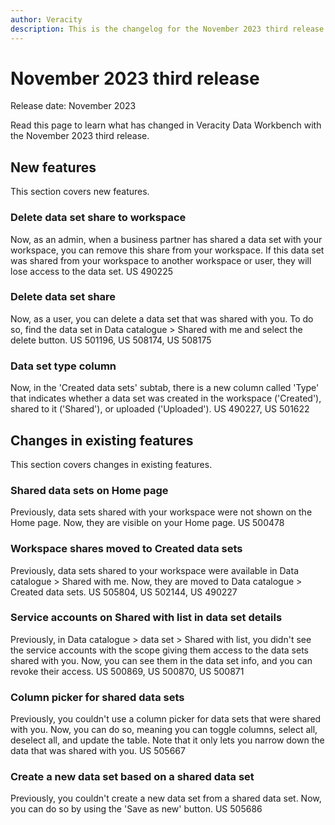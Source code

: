 ```yaml
---
author: Veracity
description: This is the changelog for the November 2023 third release of Data Workbench.
---
```


# November 2023 third release

Release date: November 2023

Read this page to learn what has changed in Veracity Data Workbench with the November 2023 third release.

## New features
This section covers new features.

### Delete data set share to workspace
Now, as an admin, when a business partner has shared a data set with your workspace, you can remove this share from your workspace. If this data set was shared from your workspace to another workspace or user, they will lose access to the data set.
US 490225

### Delete data set share
Now, as a user, you can delete a data set that was shared with you. To do so, find the data set in Data catalogue > Shared with me and select the delete button.
US 501196, US 508174, US 508175

### Data set type column
Now, in the 'Created data sets' subtab, there is a new column called 'Type' that indicates whether a data set was created in the workspace ('Created'), shared to it ('Shared'), or uploaded ('Uploaded').
US 490227, US 501622

## Changes in existing features
This section covers changes in existing features.

### Shared data sets on Home page
Previously, data sets shared with your workspace were not shown on the Home page. Now, they are visible on your Home page.
US 500478

### Workspace shares moved to Created data sets
Previously, data sets shared to your workspace were available in Data catalogue > Shared with me. Now, they are moved to Data catalogue > Created data sets.
US 505804, US 502144, US 490227

### Service accounts on Shared with list in data set details
Previously, in Data catalogue > data set > Shared with list, you didn't see the service accounts with the scope giving them access to the data sets shared with you. Now, you can see them in the data set info, and you can revoke their access.
US 500869, US 500870, US 500871

### Column picker for shared data sets
Previously, you couldn't use a column picker for data sets that were shared with you. Now, you can do so, meaning you can toggle columns, select all, deselect all, and update the table. Note that it only lets you narrow down the data that was shared with you.
US 505667

### Create a new data set based on a shared data set
Previously, you couldn't create a new data set from a shared data set. Now, you can do so by using the 'Save as new' button.
US 505686

